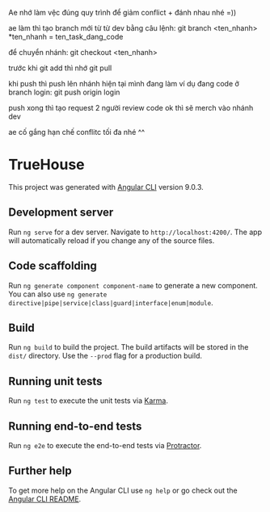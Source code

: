 Ae nhớ làm vệc đúng quy trình để giảm conflict + đánh nhau nhé =))

ae làm thì tạo branch mới từ từ dev bằng câu lệnh: git branch <ten_nhanh> *ten_nhanh = ten_task_dang_code

để chuyển nhánh: git checkout <ten_nhanh>

trước khi git add thì nhớ git pull

khi push thì push lên nhánh hiện tại mình đang làm ví dụ đang code ở branch login: git push origin login

push xong thì tạo request 2 người review code ok thì sẽ merch vào nhánh dev

ae cố gắng hạn chế conflitc tối đa nhé ^^



# TrueHouse

This project was generated with [Angular CLI](https://github.com/angular/angular-cli) version 9.0.3.

## Development server

Run `ng serve` for a dev server. Navigate to `http://localhost:4200/`. The app will automatically reload if you change any of the source files.

## Code scaffolding

Run `ng generate component component-name` to generate a new component. You can also use `ng generate directive|pipe|service|class|guard|interface|enum|module`.

## Build

Run `ng build` to build the project. The build artifacts will be stored in the `dist/` directory. Use the `--prod` flag for a production build.

## Running unit tests

Run `ng test` to execute the unit tests via [Karma](https://karma-runner.github.io).

## Running end-to-end tests

Run `ng e2e` to execute the end-to-end tests via [Protractor](http://www.protractortest.org/).

## Further help

To get more help on the Angular CLI use `ng help` or go check out the [Angular CLI README](https://github.com/angular/angular-cli/blob/master/README.md).
